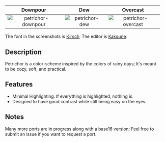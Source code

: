 <h1 align="center">
  
</h1>

|  Downpour  |    Dew     |  Overcast  |
| :--------: | :--------: | :--------: |
| ![petrichor-downpour](https://github.com/user-attachments/assets/93d05db2-a187-42e8-9037-1aee57737dbc) | ![petrichor-dew](https://github.com/user-attachments/assets/80083ba5-5050-4af7-b3ed-04fa245208b3) | ![petrichor-overcast](https://github.com/user-attachments/assets/bfae1eeb-359b-4873-ae87-a9161329679b) |

The font in the screenshots is [Kirsch](https://github.com/molarmanful/kirsch); The editor is [Kakoune](https://kakoune.org/).

## Description
Petrichor is a color-scheme inspired by the colors of rainy days; It's meant to be cozy, soft, and practical.

## Features
- Minimal Highlighting: If everything is highlighted, nothing is.
- Designed to have good contrast while still being easy on the eyes.

## Notes
Many more ports are in progress along with a base16 version; Feel free to submit an issue if you want to request a port.
